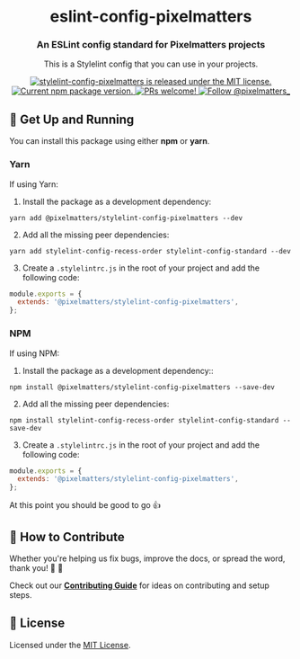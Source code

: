 <h1 align="center">
  eslint-config-pixelmatters
</h1>

<h3 align="center">
  An ESLint config standard for Pixelmatters projects
</h3>

<p align="center">
This is a Stylelint config that you can use in your projects.
</p>

<p align="center">
  <a href="https://github.com/Pixelmatters/stylelint-config-pixelmatters/blob/master/LICENSE">
    <img src="https://img.shields.io/badge/license-MIT-blue.svg" alt="stylelint-config-pixelmatters is released under the MIT license." />
  </a>
  <a href="https://www.npmjs.com/package/@pixelmatters/stylelint-config-pixelmatters">
    <img src="https://img.shields.io/npm/v/@pixelmatters/stylelint-config-pixelmatters.svg" alt="Current npm package version." />
  </a>
  <a href="https://github.com/Pixelmatters/stylelint-config-pixelmatters/blob/master/CONTRIBUTING.md">
    <img src="https://img.shields.io/badge/PRs-welcome-brightgreen.svg" alt="PRs welcome!" />
  </a>
  <a href="https://twitter.com/intent/follow?screen_name=pixelmatters_">
    <img src="https://img.shields.io/twitter/follow/pixelmatters_.svg?label=Follow%20@pixelmatters_" alt="Follow @pixelmatters_" />
  </a>
</p>

## 🚀 Get Up and Running

You can install this package using either **npm** or **yarn**. 

### **Yarn**

If using Yarn:

1. Install the package as a development dependency:

```shell
yarn add @pixelmatters/stylelint-config-pixelmatters --dev
```

2. Add all the missing peer dependencies:

```shell
yarn add stylelint-config-recess-order stylelint-config-standard --dev
```

3. Create a `.stylelintrc.js` in the root of your project and add the following code:

```js
module.exports = {
  extends: '@pixelmatters/stylelint-config-pixelmatters',
};
```

### **NPM**

If using NPM:

1. Install the package as a development dependency::

```shell
npm install @pixelmatters/stylelint-config-pixelmatters --save-dev
```

2. Add all the missing peer dependencies:

```shell
npm install stylelint-config-recess-order stylelint-config-standard --save-dev
```

3. Create a `.stylelintrc.js` in the root of your project and add the following code:

```js
module.exports = {
  extends: '@pixelmatters/stylelint-config-pixelmatters',
};
```

At this point you should be good to go 👍

## 🤝 How to Contribute

Whether you're helping us fix bugs, improve the docs, or spread the word, thank you! 💪 🧡

Check out our [**Contributing Guide**](https://github.com/Pixelmatters/stylelint-config-pixelmatters/blob/master/CONTRIBUTING.md) for ideas on contributing and setup steps.

## :memo: License

Licensed under the [MIT License](./LICENSE).
